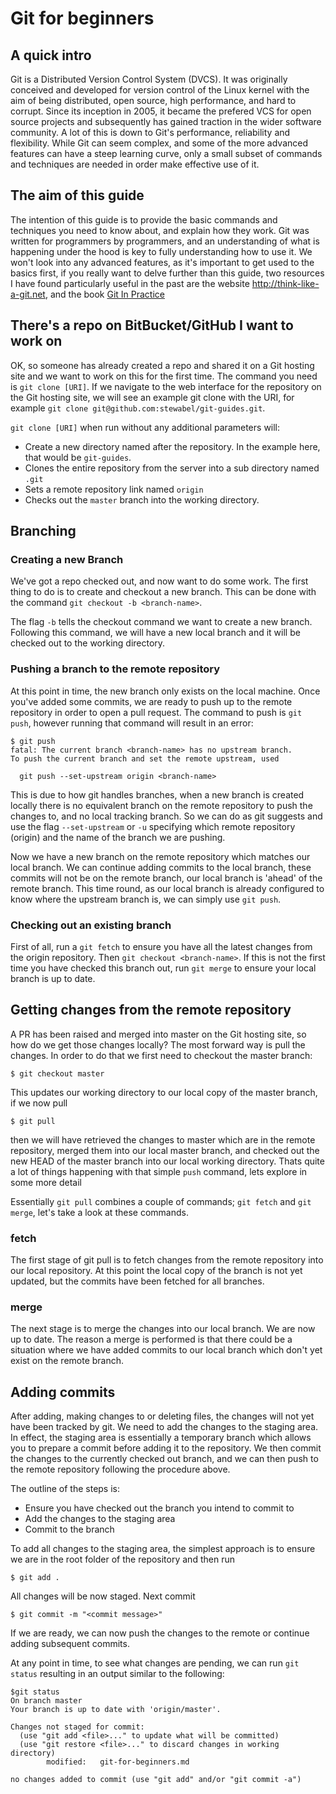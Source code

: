 # Git for beginners

## A quick intro

Git is a Distributed Version Control System (DVCS). It was originally conceived and developed for version control of the Linux kernel with the aim of being distributed, open source, high performance, and hard to corrupt. Since its inception in 2005, it became the prefered VCS for open source projects and subsequently has gained traction in the wider software community. A lot of this is down to Git's performance, reliability and flexibility. While Git can seem complex, and some of the more advanced features can have a steep learning curve, only a small subset of commands and techniques are needed in order make effective use of it.

## The aim of this guide

The intention of this guide is to provide the basic commands and techniques you need to know about, and explain how they work. Git was written for programmers by programmers, and an understanding of what is happening under the hood is key to fully understanding how to use it. We won't look into any advanced features, as it's important to get used to the basics first, if you really want to delve further than this guide, two resources I have found particularly useful in the past are the website http://think-like-a-git.net, and the book [Git In Practice](https://www.manning.com/books/git-in-practice)

## There's a repo on BitBucket/GitHub I want to work on

OK, so someone has already created a repo and shared it on a Git hosting site and we want to work on this for the first time. The command you need is `git clone [URI]`. If we navigate to the web interface for the repository on the Git hosting site, we will see an example git clone with the URI, for example `git clone git@github.com:stewabel/git-guides.git`.

`git clone [URI]` when run without any additional parameters will:
- Create a new directory named after the repository. In the example here, that would be `git-guides`.
- Clones the entire repository from the server into a sub directory named `.git`
- Sets a remote repository link named `origin`
- Checks out the `master` branch into the working directory.

## Branching

### Creating a new Branch

We've got a repo checked out, and now want to do some work. The first thing to do is to create and checkout a new branch. This can be done with the command `git checkout -b <branch-name>`.

The flag `-b` tells the checkout command we want to create a new branch. Following this command, we will have a new local branch and it will be checked out to the working directory.

### Pushing a branch to the remote repository

At this point in time, the new branch only exists on the local machine. Once you've added some commits, we are ready to push up to the remote repository in order to open a pull request. The command to push is `git push`, however running that command will result in an error:
```
$ git push
fatal: The current branch <branch-name> has no upstream branch.
To push the current branch and set the remote upstream, used

  git push --set-upstream origin <branch-name>
```
This is due to how git handles branches, when a new branch is created locally there is no equivalent branch on the remote repository to push the changes to, and no local tracking branch. So we can do as git suggests and use the flag `--set-upstream` or `-u` specifying which remote repository (origin) and the name of the branch we are pushing.

Now we have a new branch on the remote repository which matches our local branch. We can continue adding commits to the local branch, these commits will not be on the remote branch, our local branch is 'ahead' of the remote branch. This time round, as our local branch is already configured to know where the upstream branch is, we can simply use `git push`.

### Checking out an existing branch

First of all, run a `git fetch` to ensure you have all the latest changes from the origin repository. Then `git checkout <branch-name>`. If this is not the first time you have checked this branch out, run `git merge` to ensure your local branch is up to date.


## Getting changes from the remote repository

A PR has been raised and merged into master on the Git hosting site, so how do we get those changes locally? The most forward way is pull the changes. In order to do that we first need to checkout the master branch:

```
$ git checkout master
```

This updates our working directory to our local copy of the master branch, if we now pull

```
$ git pull
```

then we will have retrieved the changes to master which are in the remote repository, merged them into our local master branch, and checked out the new HEAD of the master branch into our local working directory. Thats quite a lot of things happening with that simple `push` command, lets explore in some more detail

Essentially `git pull` combines a couple of commands; `git fetch` and `git merge`, let's take a look at these commands.

### fetch
The first stage of git pull is to fetch changes from the remote repository into our local repository. At this point the local copy of the branch is not yet updated, but the commits have been fetched for all branches.

### merge
The next stage is to merge the changes into our local branch. We are now up to date. The reason a merge is performed is that there could be a situation where we have added commits to our local branch which don't yet exist on the remote branch.

## Adding commits

After adding, making changes to or deleting files, the changes will not yet have been tracked by git. We need to add the changes to the staging area. In effect, the staging area is essentially a temporary branch which allows you to prepare a commit before adding it to the repository. We then commit the changes to the currently checked out branch, and we can then push to the remote repository following the procedure above.

The outline of the steps is:
- Ensure you have checked out the branch you intend to commit to
- Add the changes to the staging area
- Commit to the branch

To add all changes to the staging area, the simplest approach is to ensure we are in the root folder of the repository and then run
```
$ git add .
```

All changes will be now staged. Next commit
```
$ git commit -m "<commit message>"
```

If we are ready, we can now push the changes to the remote or continue adding subsequent commits.

At any point in time, to see what changes are pending, we can run `git status` resulting in an output similar to the following:
```
$git status
On branch master
Your branch is up to date with 'origin/master'.

Changes not staged for commit:
  (use "git add <file>..." to update what will be committed)
  (use "git restore <file>..." to discard changes in working directory)
        modified:   git-for-beginners.md

no changes added to commit (use "git add" and/or "git commit -a")
```
